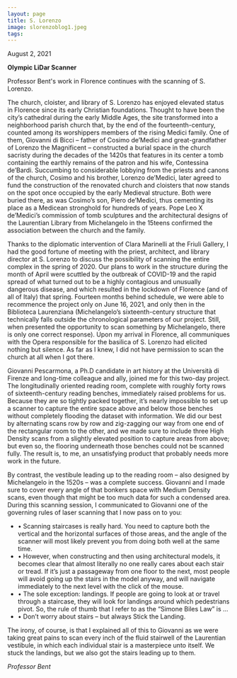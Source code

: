 ```yaml
---
layout: page
title: S. Lorenzo 
image: slorenzoblog1.jpeg
tags:
---
```

<p> August 2, 2021 </p>
<p><b> Olympic LiDar Scanner</b></p>

<p> Professor Bent's work in Florence continues with the scanning of S. Lorenzo. </p>

<p>The church, cloister, and library of S. Lorenzo has enjoyed elevated status in Florence since its early Christian foundations. Thought to have been the city’s cathedral during the early Middle Ages, the site transformed into a neighborhood parish church that, by the end of the fourteenth-century, counted among its worshippers members of the rising Medici family. One of them, Giovanni di Bicci – father of Cosimo de’Medici and great-grandfather of Lorenzo the Magnificent – constructed a burial space in the church sacristy during the decades of the 1420s that features in its center a tomb containing the earthly remains of the patron and his wife, Contessina de’Bardi. Succumbing to considerable lobbying from the priests and canons of the church, Cosimo and his brother, Lorenzo de’Medici, later agreed to fund the construction of the renovated church and cloisters that now stands on the spot once occupied by the early Medieval structure. Both were buried there, as was Cosimo’s son, Piero de’Medici, thus cementing its place as a Medicean stronghold for hundreds of years. Pope Leo X de’Medici’s commission of tomb sculptures and the architectural designs of the Laurentian Library from Michelangelo in the 15teens confirmed the association between the church and the family.

Thanks to the diplomatic intervention of Clara Marinelli at the Friuli Gallery, I had the good fortune of meeting with the priest, architect, and library director at S. Lorenzo to discuss the possibility of scanning the entire complex in the spring of 2020. Our plans to work in the structure during the month of April were scuttled by the outbreak of COVID-19 and the rapid spread of what turned out to be a highly contagious and unusually dangerous disease, and which resulted in the lockdown of Florence (and of all of Italy) that spring. Fourteen months behind schedule, we were able to recommence the project only on June 16, 2021, and only then in the Biblioteca Laurenziana (Michelangelo’s sixteenth-century structure that technically falls outside the chronological parameters of our project. Still, when presented the opportunity to scan something by Michelangelo, there is only one correct response). Upon my arrival in Florence, all communiques with the Opera responsible for the basilica of S. Lorenzo had elicited nothing but silence. As far as I knew, I did not have permission to scan the church at all when I got there.

Giovanni Pescarmona, a Ph.D candidate in art history at the Università di Firenze and long-time colleague and ally, joined me for this two-day project. The longitudinally oriented reading room, complete with roughly forty rows of sixteenth-century reading benches, immediately raised problems for us. Because they are so tightly packed together, it’s nearly impossible to set up a scanner to capture the entire space above and below those benches without completely flooding the dataset with information. We did our best by alternating scans row by row and zig-zagging our way from one end of the rectangular room to the other, and we made sure to include three High Density scans from a slightly elevated position to capture areas from above; but even so, the flooring underneath those benches could not be scanned fully. The result is, to me, an unsatisfying product that probably needs more work in the future.

By contrast, the vestibule leading up to the reading room – also designed by Michelangelo in the 1520s – was a complete success. Giovanni and I made sure to cover every angle of that bonkers space with Medium Density scans, even though that might be too much data for such a condensed area. During this scanning session, I communicated to Giovanni one of the governing rules of laser scanning that I now pass on to you:
<ul>
<li>•	Scanning staircases is really hard. You need to capture both the vertical and the horizontal surfaces of those areas, and the angle of the scanner will most likely prevent you from doing both well at the same time. </li>
<li>•	However, when constructing and then using architectural models, it becomes clear that almost literally no one really cares about each stair or tread. If it’s just a passageway from one floor to the next, most people will avoid going up the stairs in the model anyway, and will navigate immediately to the next level with the click of the mouse.</li>
<li>•	The sole exception: landings. If people are going to look at or travel through a staircase, they will look for landings around which pedestrians pivot. So, the rule of thumb that I refer to as the “Simone Biles Law” is … </li>
<li>•	Don’t worry about stairs – but always Stick the Landing.</li>
</ul>
The irony, of course, is that I explained all of this to Giovanni as we were taking great pains to scan every inch of the fluid stairwell of the Laurentian vestibule, in which each individual stair is a masterpiece unto itself. We stuck the landings, but we also got the stairs leading up to them.
</p>

<p><i>Professor Bent</i></p>

